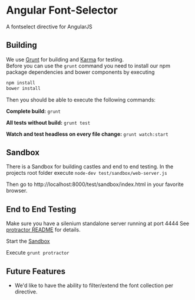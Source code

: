Angular Font-Selector
=====================

A fontselect directive for AngularJS


Building
--------

We use [Grunt](http://gruntjs.com/) for building and
[Karma](http://karma-runner.github.io/) for testing.  
Before you can use the `grunt` command you need to install our
npm package dependencies and bower components by executing

```bash
npm install
bower install
```

Then you should be able to execute the following commands:

__Complete build:__ `grunt`

__All tests without build:__ `grunt test`

__Watch and test headless on every file change:__ `grunt watch:start`


Sandbox
-------

There is a Sandbox for building castles and end to end testing.
In the projects root folder execute `node-dev test/sandbox/web-server.js`

Then go to http://localhost:8000/test/sandbox/index.html in your favorite browser.


End to End Testing
------------------

Make sure you have a silenium standalone server running at port 4444
See [protractor README](https://github.com/angular/protractor/blob/master/README.md) 
for details.

Start the [Sandbox](#sandbox)

Execute `grunt protractor`



Future Features
---------------

* We'd like to have the ability to filter/extend the font collection per directive.
